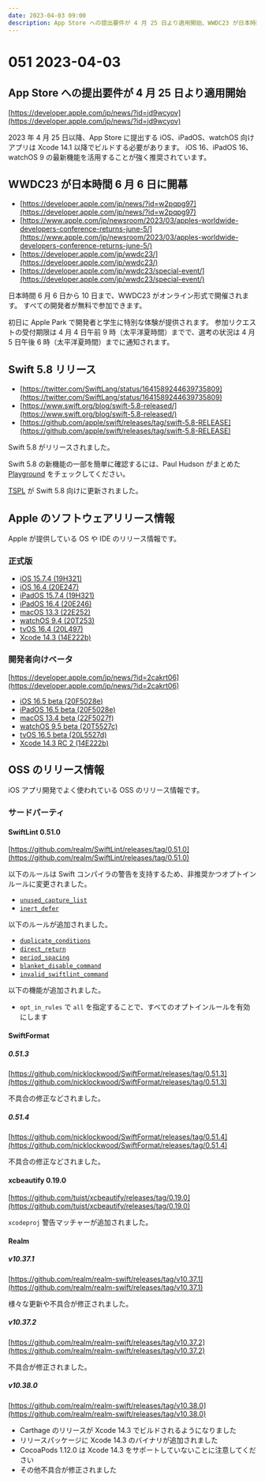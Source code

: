 ```yaml
---
date: 2023-04-03 09:00
description: App Store への提出要件が 4 月 25 日より適用開始、WWDC23 が日本時間 6 月 6 日に開幕、Xcode 14.3 リリース、Swift 5.8 リリース、SwiftLint 0.51.0 リリース、ほか
---
```

# 051 2023-04-03

## App Store への提出要件が 4 月 25 日より適用開始

[https://developer.apple.com/jp/news/?id=jd9wcyov](https://developer.apple.com/jp/news/?id=jd9wcyov)

2023 年 4 月 25 日以降、App Store に提出する iOS、iPadOS、watchOS 向けアプリは Xcode 14.1 以降でビルドする必要があります。
iOS 16、iPadOS 16、watchOS 9 の最新機能を活用することが強く推奨されています。

## WWDC23 が日本時間 6 月 6 日に開幕

- [https://developer.apple.com/jp/news/?id=w2pqpg97](https://developer.apple.com/jp/news/?id=w2pqpg97)
- [https://www.apple.com/jp/newsroom/2023/03/apples-worldwide-developers-conference-returns-june-5/](https://www.apple.com/jp/newsroom/2023/03/apples-worldwide-developers-conference-returns-june-5/)
- [https://developer.apple.com/jp/wwdc23/](https://developer.apple.com/jp/wwdc23/)
- [https://developer.apple.com/jp/wwdc23/special-event/](https://developer.apple.com/jp/wwdc23/special-event/)

日本時間 6 月 6 日から 10 日まで、WWDC23 がオンライン形式で開催されます。
すべての開発者が無料で参加できます。

初日に Apple Park で開発者と学生に特別な体験が提供されます。
参加リクエストの受付期限は 4 月 4 日午前 9 時（太平洋夏時間）までで、選考の状況は 4 月 5 日午後 6 時（太平洋夏時間）までに通知されます。

## Swift 5.8 リリース

- [https://twitter.com/SwiftLang/status/1641589244639735809](https://twitter.com/SwiftLang/status/1641589244639735809)
- [https://www.swift.org/blog/swift-5.8-released/](https://www.swift.org/blog/swift-5.8-released/)
- [https://github.com/apple/swift/releases/tag/swift-5.8-RELEASE](https://github.com/apple/swift/releases/tag/swift-5.8-RELEASE)

Swift 5.8 がリリースされました。

Swift 5.8 の新機能の一部を簡単に確認するには、Paul Hudson がまとめた [Playground](https://github.com/twostraws/whats-new-in-swift-5-8) をチェックしてください。

[TSPL](https://docs.swift.org/swift-book/documentation/the-swift-programming-language/) が Swift 5.8 向けに更新されました。

## Apple のソフトウェアリリース情報

Apple が提供している OS や IDE のリリース情報です。

### 正式版

- [iOS 15.7.4 (19H321)](https://developer.apple.com/news/releases/?id=03272023b)
- [iOS 16.4 (20E247)](https://developer.apple.com/news/releases/?id=03272023g)
- [iPadOS 15.7.4 (19H321)](https://developer.apple.com/news/releases/?id=03272023a)
- [iPadOS 16.4 (20E246)](https://developer.apple.com/news/releases/?id=03272023f)
- [macOS 13.3 (22E252)](https://developer.apple.com/news/releases/?id=03272023e)
- [watchOS 9.4 (20T253)](https://developer.apple.com/news/releases/?id=03272023d)
- [tvOS 16.4 (20L497)](https://developer.apple.com/news/releases/?id=03272023c)
- [Xcode 14.3 (14E222b)](https://developer.apple.com/news/releases/?id=03302023a)

### 開発者向けベータ

[https://developer.apple.com/jp/news/?id=2cakrt06](https://developer.apple.com/jp/news/?id=2cakrt06)

- [iOS 16.5 beta (20F5028e)](https://developer.apple.com/news/releases/?id=03282023e)
- [iPadOS 16.5 beta (20F5028e)](https://developer.apple.com/news/releases/?id=03282023d)
- [macOS 13.4 beta (22F5027f)](https://developer.apple.com/news/releases/?id=03282023c)
- [watchOS 9.5 beta (20T5527c)](https://developer.apple.com/news/releases/?id=03282023b)
- [tvOS 16.5 beta (20L5527d)](https://developer.apple.com/news/releases/?id=03282023a)
- [Xcode 14.3 RC 2 (14E222b)](https://developer.apple.com/news/releases/?id=03272023h)

## OSS のリリース情報

iOS アプリ開発でよく使われている OSS のリリース情報です。

### サードパーティ

#### SwiftLint 0.51.0

[https://github.com/realm/SwiftLint/releases/tag/0.51.0](https://github.com/realm/SwiftLint/releases/tag/0.51.0)

以下のルールは Swift コンパイラの警告を支持するため、非推奨かつオプトインルールに変更されました。

- [`unused_capture_list`](https://realm.github.io/SwiftLint/unused_capture_list.html)
- [`inert_defer`](https://realm.github.io/SwiftLint/inert_defer.html)

以下のルールが追加されました。

- [`duplicate_conditions`](https://realm.github.io/SwiftLint/duplicate_conditions.html)
- [`direct_return`](https://realm.github.io/SwiftLint/direct_return.html)
- [`period_spacing`](https://realm.github.io/SwiftLint/period_spacing.html)
- [`blanket_disable_command`](https://realm.github.io/SwiftLint/blanket_disable_command.html)
- [`invalid_swiftlint_command`](https://realm.github.io/SwiftLint/invalid_swiftlint_command.html)

以下の機能が追加されました。

- `opt_in_rules` で `all` を指定することで、すべてのオプトインルールを有効にします

#### SwiftFormat

##### 0.51.3

[https://github.com/nicklockwood/SwiftFormat/releases/tag/0.51.3](https://github.com/nicklockwood/SwiftFormat/releases/tag/0.51.3)

不具合の修正などされました。

##### 0.51.4

[https://github.com/nicklockwood/SwiftFormat/releases/tag/0.51.4](https://github.com/nicklockwood/SwiftFormat/releases/tag/0.51.4)

不具合の修正などされました。

#### xcbeautify 0.19.0

[https://github.com/tuist/xcbeautify/releases/tag/0.19.0](https://github.com/tuist/xcbeautify/releases/tag/0.19.0)

`xcodeproj` 警告マッチャーが追加されました。

#### Realm

##### v10.37.1

[https://github.com/realm/realm-swift/releases/tag/v10.37.1](https://github.com/realm/realm-swift/releases/tag/v10.37.1)

様々な更新や不具合が修正されました。

##### v10.37.2

[https://github.com/realm/realm-swift/releases/tag/v10.37.2](https://github.com/realm/realm-swift/releases/tag/v10.37.2)

不具合が修正されました。

##### v10.38.0

[https://github.com/realm/realm-swift/releases/tag/v10.38.0](https://github.com/realm/realm-swift/releases/tag/v10.38.0)

- Carthage のリリースが Xcode 14.3 でビルドされるようになりました
- リリースパッケージに Xcode 14.3 のバイナリが追加されました
- CocoaPods 1.12.0 は Xcode 14.3 をサポートしていないことに注意してください
- その他不具合が修正されました
